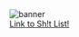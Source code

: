 <img src="/public/assets/images/banner.png" alt="banner">
<br>
<a href="https://sh1tlist.herokuapp.com/">Link to Sh!t List!</a>
